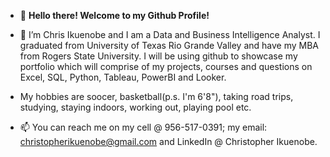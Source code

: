 - 👋 **Hello there! Welcome to my Github Profile!**
- 👀 I’m Chris Ikuenobe and I am a Data and Business Intelligence Analyst. I graduated from University of Texas Rio Grande Valley and have my MBA from Rogers State University. I will be using github to showcase my portfolio which will comprise of my projects, courses and questions on Excel, SQL, Python, Tableau, PowerBI and Looker.

- My hobbies are soocer, basketball(p.s. I'm 6'8"), taking road trips, studying, staying indoors, working out, playing pool etc. 

- 📫 You can reach me on my cell @ 956-517-0391; my email: christopherikuenobe@gmail.com and LinkedIn @ Christopher Ikuenobe.

<!---
chrisaihe/chrisaihe is a ✨ special ✨ repository because its `README.md` (this file) appears on your GitHub profile.
You can click the Preview link to take a look at your changes.
--->
